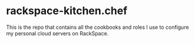 rackspace-kitchen.chef
======================

This is the repo that contains all the cookbooks and roles I use to configure my personal cloud servers on RackSpace.